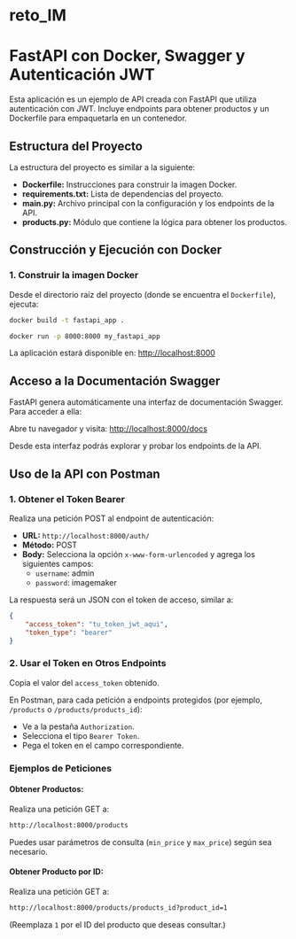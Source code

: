# reto_IM

# FastAPI con Docker, Swagger y Autenticación JWT

Esta aplicación es un ejemplo de API creada con FastAPI que utiliza autenticación con JWT. Incluye endpoints para obtener productos y un Dockerfile para empaquetarla en un contenedor.

## Estructura del Proyecto

La estructura del proyecto es similar a la siguiente:

- **Dockerfile:** Instrucciones para construir la imagen Docker.
- **requirements.txt:** Lista de dependencias del proyecto.
- **main.py:** Archivo principal con la configuración y los endpoints de la API.
- **products.py:** Módulo que contiene la lógica para obtener los productos.

## Construcción y Ejecución con Docker

### 1. Construir la imagen Docker

Desde el directorio raíz del proyecto (donde se encuentra el `Dockerfile`), ejecuta:

```bash
docker build -t fastapi_app .
```

```bash
docker run -p 8000:8000 my_fastapi_app
```

La aplicación estará disponible en: [http://localhost:8000](http://localhost:8000)

## Acceso a la Documentación Swagger

FastAPI genera automáticamente una interfaz de documentación Swagger. Para acceder a ella:

Abre tu navegador y visita: [http://localhost:8000/docs](http://localhost:8000/docs)

Desde esta interfaz podrás explorar y probar los endpoints de la API.

## Uso de la API con Postman

### 1. Obtener el Token Bearer

Realiza una petición POST al endpoint de autenticación:

- **URL:** `http://localhost:8000/auth/`
- **Método:** POST
- **Body:** Selecciona la opción `x-www-form-urlencoded` y agrega los siguientes campos:
    - `username`: admin
    - `password`: imagemaker

La respuesta será un JSON con el token de acceso, similar a:

```json
{
    "access_token": "tu_token_jwt_aqui",
    "token_type": "bearer"
}
```

### 2. Usar el Token en Otros Endpoints

Copia el valor del `access_token` obtenido.

En Postman, para cada petición a endpoints protegidos (por ejemplo, `/products` o `/products/products_id`):

- Ve a la pestaña `Authorization`.
- Selecciona el tipo `Bearer Token`.
- Pega el token en el campo correspondiente.

### Ejemplos de Peticiones

#### Obtener Productos:

Realiza una petición GET a:

```bash
http://localhost:8000/products
```

Puedes usar parámetros de consulta (`min_price` y `max_price`) según sea necesario.

#### Obtener Producto por ID:

Realiza una petición GET a:

```bash
http://localhost:8000/products/products_id?product_id=1
```

(Reemplaza `1` por el ID del producto que deseas consultar.)